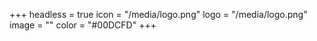 +++
headless = true
icon = "/media/logo.png"
logo = "/media/logo.png"
image = ""
color = "#00DCFD"
+++
